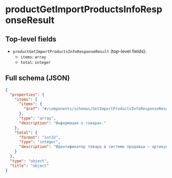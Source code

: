 # productGetImportProductsInfoResponseResult

## Top-level fields
- `productGetImportProductsInfoResponseResult` (top-level fields):
  - `items`: `array`
  - `total`: `integer`

## Full schema (JSON)
```json
{
  "properties": {
    "items": {
      "items": {
        "$ref": "#/components/schemas/GetImportProductsInfoResponseResultItem"
      },
      "type": "array",
      "description": "Информация о товарах."
    },
    "total": {
      "format": "int32",
      "type": "integer",
      "description": "Идентификатор товара в системе продавца — артикул."
    }
  },
  "type": "object",
  "title": "object"
}
```
